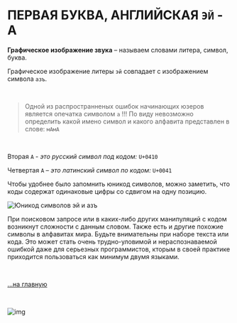 # ПЕРВАЯ БУКВА, АНГЛИЙСКАЯ `ЭЙ` - А

**Графическое изображение звука** – называем словами литера, символ, буква.

Графическое изображение литеры `эй` совпадает с изображением символа `азъ`.

<br>

>Одной из распространненых ошибок начинающих юзеров является опечатка символом `a` !!! По виду невозможно определить какой имено символ и какого алфавита представлен в слове: `мАмA`


<br>

Вторая `А` - *это русский символ под кодом:* `U+0410`


Четвертая `A` – *это латинский символ по кодом:* `U+0041`

Чтобы удобнее было запомнить юникод символов, можно заметить, что коды содержат одинаковые цифры со сдвигом на одну позицию.

![Юникод символов эй и азъ](https://3.bp.blogspot.com/-PZtRyU7vrPc/YKawFviE-MI/AAAAAAAAGko/Ourz7F8E5HQ1Gq3HIgjxgJlSOV7tjZzTwCK4BGAYYCw/s444/Attachment-1-789680.png)

При поисковом запросе или в каких-либо других манипуляций с кодом возникнут сложности с данным словом. Также есть и другие похожие символы в алфавитах мира. Будьте внимательны при наборе текста или кода. Это может стать очень трудно-уловимой и нераспознаваемой ошибкой даже для серьезных программистов, кторым в своей практике приходится пользоваться как минимум двумя языками.



<br>

[…на главную](/)

<br>

![img](https://1.bp.blogspot.com/-wFaMiAHx-Y8/YG3EaVrCDFI/AAAAAAAAGZY/IYjO6zFHW5wjj4I_HrssCIShQpMxWMHlgCLcBGAsYHQ/s800/IMG_2094.PNG)




